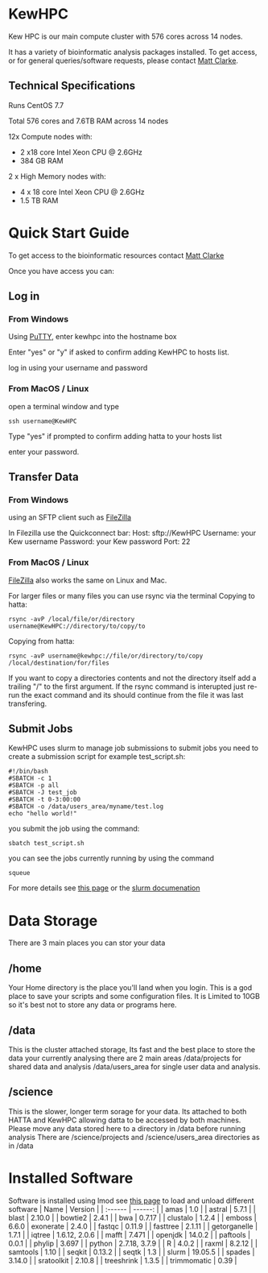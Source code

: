 # KewHPC

Kew HPC is our main compute cluster with 576 cores across 14 nodes.

It has a variety of bioinformatic analysis packages installed. To get access, or for general queries/software requests, please contact [Matt Clarke](mailto:m.clarke@kew.org).

## Technical Specifications
Runs CentOS 7.7

Total 576 cores and 7.6TB RAM across 14 nodes

12x Compute nodes with:

* 2 x18 core Intel Xeon CPU @ 2.6GHz
* 384 GB RAM

2 x High Memory nodes with:

* 4 x 18  core Intel Xeon CPU @ 2.6GHz
* 1.5 TB RAM


# Quick Start Guide
To get access to the bioinformatic resources contact [Matt Clarke](mailto:m.clarke@kew.org)

Once you have access you can:

## Log in
### From Windows
Using [PuTTY](https://putty.org), enter kewhpc into the hostname box

Enter "yes" or "y" if asked to confirm adding KewHPC to hosts list.

log in using your username and password

### From MacOS / Linux

open a terminal window and type

	ssh username@KewHPC

Type "yes" if prompted to confirm adding hatta to your hosts list

enter your password.

## Transfer Data
### From Windows
using an SFTP client such as [FileZilla](https://filezilla-project.org/download.php?platform=win64)

In Filezilla use the Quickconnect bar:
Host: sftp://KewHPC
Username: your Kew username
Password: your Kew password
Port: 22 

### From MacOS / Linux
[FileZilla](https://filezilla-project.org) also works the same on Linux and Mac.

For larger files or many files you can use rsync via the terminal
Copying to hatta:

	rsync -avP /local/file/or/directory username@KewHPC://directory/to/copy/to

Copying from hatta:

	rsync -avP username@kewhpc://file/or/directory/to/copy /local/destination/for/files

If you want to copy a directories contents and not the directory itself add a trailing "/" to the first argument.
If the rsync command is interupted just re-run the exact command and its should continue from the file it was last transfering.

## Submit Jobs
KewHPC uses slurm to manage job submissions
to submit jobs you need to create a submission script
for example test_script.sh: 

	#!/bin/bash 
	#SBATCH -c 1
	#SBATCH -p all
	#SBATCH -J test_job
	#SBATCH -t 0-3:00:00
	#SBATCH -o /data/users_area/myname/test.log
	echo "hello world!"

you submit the job using the command:

	sbatch test_script.sh

you can see the jobs currently running by using the command 

	squeue

For more details see [this page](./software/slurm.md) or the [slurm documenation](https://slurm.schedmd.com/)

# Data Storage
There are 3 main places you can stor your data

## /home 
Your Home directory is the place you'll land when you login.
This is a god place to save your scripts and some configuration files.
It is Limited to 10GB so it's best not to store any data or programs here.
## /data
This is the cluster attached storage, Its fast and the best place to store the data your currently analysing
there are 2 main areas /data/projects for shared data and analysis /data/users_area for single user data and analysis.

## /science
This is the slower, longer term sorage for your data. Its attached to both HATTA and KewHPC allowing datta to be accessed by both machines.
Please move any data stored here to a directory in /data before running analysis
There are /science/projects and /science/users_area directories as in /data
# Installed Software
Software is installed using lmod see [this page](./software/lmod.md) to load and unload different software
| Name | Version |
| :------ | ------: |
| amas | 1.0 |
| astral | 5.7.1 |
| blast | 2.10.0 |
| bowtie2 | 2.4.1 |
| bwa | 0.7.17 |
| clustalo | 1.2.4 |
| emboss | 6.6.0
| exonerate | 2.4.0 |
| fastqc | 0.11.9 |
| fasttree | 2.1.11 |
| getorganelle | 1.7.1 |
| iqtree | 1.6.12, 2.0.6 |
| mafft | 7.471 |
| openjdk | 14.0.2 |
| paftools | 0.0.1 |
| phylip | 3.697 |
| python | 2.7.18, 3.7.9 |
| R | 4.0.2 |
| raxml | 8.2.12 |
| samtools | 1.10 |
| seqkit | 0.13.2 |
| seqtk | 1.3 |
| slurm | 19.05.5 |
| spades | 3.14.0 |
| sratoolkit | 2.10.8 |
| treeshrink | 1.3.5 |
| trimmomatic | 0.39 |



